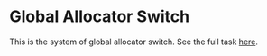 # Global Allocator Switch
This is the system of global allocator switch. See the full task [here](https://docs.google.com/document/d/19MzlDFIksVHI6Wru8_yfhNJhOtlg8ZeDXmHxBEscgYs/edit?usp=sharing).